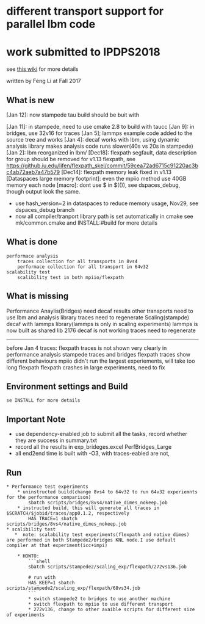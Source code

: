 # different transport support for parallel lbm code
# work submitted to IPDPS2018

see [this wiki](https://github.iu.edu/IUPUI-CS-HPC/data_broker_lammps/wiki) for more details

written by Feng Li at Fall 2017

## What is new
[Jan 12]: now stampede tau build should be buit with
    
[Jan 11]: in stampede, need to use cmake 2.8 to build with taucc
[Jan 9]: in bridges, use 32v16 for traces
[Jan 5]; lammps example code added to the source tree and works
[Jan 4]: decaf works with lbm, using dynamic analysis library makes analysis code runs slower(40s vs 20s in stampede)
[Jan 2]: lbm reorganized in lbm/
[Dec18]: flexpath segfault, data description for group should be removed for v1.13 flexpath, see https://github.iu.edu/lifen/flexpath_skel/commit/59cea72ad6715c91220ac3bc4ab72aeb7a47b579
[Dec14]:  flexpath memory leak fixed in v1.13
[Dataspaces large memory footprint]: even the mpiio method use 40GB memory each node
[macro]: dont use $ in $(()), see dspaces_debug, though output look the same.
   *  use hash_version=2 in dataspaces to reduce memory usage, Nov29, see dspaces_debug branch
   * now all compiler/tranport library path is set automatically in cmake
    see mk/common.cmake and INSTALL:#build for more details
   

## What is done
    performace analysis
        traces collection for all transports in 8vs4
        performace collection for all transport in 64v32
    scalability test
        scalibility test in both mpiio/flexpath
        

## What is missing
Performance Anaylis(Bridges)
    need decaf results
    other transports need to use lbm and analysis library
    traces need to regenerate
Scaling(stampde)
    decaf with lammps library(lammps is only in scaling experiments)
        lammps is now built as shared lib
    2176 decaf is not working
    traces need to regenerate

-----------------------------------------------
before Jan 4
        traces:
            flexpath traces is not shown very clearly in performance analysis
            stampede traces and bridges flexpath traces show different behaviours
        mpiio
            didn't run the largest experiements, will take too long
        flexpath
            flexpath crashes in large experiments, need to fix
   

## Environment settings and Build
    se INSTALL for more details

## Important Note
 - use dependency-enabled job to submit all the tasks, record whether they are success in summary.txt
 - record all the results in exp_brideges.excel PerfBridges_Large
 - all end2end time is built with -O3, with traces-eabled are not, 




## Run 
    * Performance test experiments
        * uninstructed build(change 8vs4 to 64v32 to run 64v32 experiemnts for the performance comparison)
            sbatch scripts/bridges/8vs4/native_dimes_nokeep.job
        * instructed build, this will generate all traces in $SCRATCH/$jobid/traces/app0.1.2, respectively
            HAS_TRACE=1 sbatch scripts/bridges/8vs4/native_dimes_nokeep.job
    * scalibility test
       *  note: scalability test experiments(flexpath and native dimes) are performed in both Stampede2/bridges KNL node.I use default compiler at that experiment(icc+impi)
            
        * HOWTO:
            ```shell
            sbatch scripts/stampede2/scaling_exp/flexpath/272vs136.job

            # run with
            HAS_KEEP=1 sbatch scripts/stampede2/scaling_exp/flexpath/68vs34.job
            ```
            * switch stampede2 to bridges to use another machine
            * switch flexpath to mpiio to use different transport
            * 272v136, change to other avaible scripts for different size of experiments
